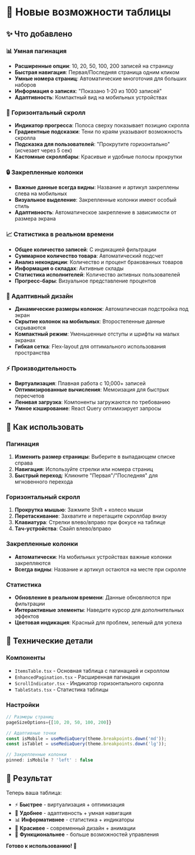 # 🚀 Новые возможности таблицы

## ✨ Что добавлено

### 📊 Умная пагинация
- **Расширенные опции**: 10, 20, 50, 100, 200 записей на страницу
- **Быстрая навигация**: Первая/Последняя страница одним кликом  
- **Умные номера страниц**: Автоматические многоточия для больших наборов
- **Информация о записях**: "Показано 1-20 из 1000 записей"
- **Адаптивность**: Компактный вид на мобильных устройствах

### 📱 Горизонтальный скролл
- **Индикатор прогресса**: Полоса сверху показывает позицию скролла
- **Градиентные подсказки**: Тени по краям указывают возможность скролла
- **Подсказка для пользователей**: "Прокрутите горизонтально" (исчезает через 5 сек)
- **Кастомные скроллбары**: Красивые и удобные полосы прокрутки

### 🔒 Закрепленные колонки  
- **Важные данные всегда видны**: Название и артикул закреплены слева на мобильных
- **Визуальное выделение**: Закрепленные колонки имеют особый стиль
- **Адаптивность**: Автоматическое закрепление в зависимости от размера экрана

### 📈 Статистика в реальном времени
- **Общее количество записей**: С индикацией фильтрации
- **Суммарное количество товара**: Автоматический подсчет
- **Анализ некондиции**: Количество и процент бракованных товаров
- **Информация о складах**: Активные склады
- **Статистика исполнителей**: Количество активных пользователей
- **Прогресс-бары**: Визуальное представление процентов

### 🎨 Адаптивный дизайн
- **Динамические размеры колонок**: Автоматическая подстройка под экран
- **Скрытие колонок на мобильных**: Второстепенные данные скрываются
- **Компактный режим**: Уменьшенные отступы и шрифты на малых экранах
- **Гибкая сетка**: Flex-layout для оптимального использования пространства

### ⚡ Производительность
- **Виртуализация**: Плавная работа с 10,000+ записей
- **Оптимизированные вычисления**: Мемоизация для быстрых пересчетов
- **Ленивая загрузка**: Компоненты загружаются по требованию
- **Умное кэширование**: React Query оптимизирует запросы

## 🎯 Как использовать

### Пагинация
1. **Изменить размер страницы**: Выберите в выпадающем списке справа
2. **Навигация**: Используйте стрелки или номера страниц
3. **Быстрый переход**: Кликните "Первая"/"Последняя" для мгновенного перехода

### Горизонтальный скролл
1. **Прокрутка мышью**: Зажмите Shift + колесо мыши
2. **Перетаскивание**: Захватите и перетащите скроллбар внизу
3. **Клавиатура**: Стрелки влево/вправо при фокусе на таблице
4. **Тач-устройства**: Свайп влево/вправо

### Закрепленные колонки
- **Автоматически**: На мобильных устройствах важные колонки закрепляются
- **Всегда видны**: Название и артикул остаются на месте при скролле

### Статистика
- **Обновление в реальном времени**: Данные обновляются при фильтрации
- **Интерактивные элементы**: Наведите курсор для дополнительных эффектов
- **Цветовая индикация**: Красный для проблем, зеленый для успеха

## 🔧 Технические детали

### Компоненты
- `ItemsTable.tsx` - Основная таблица с пагинацией и скроллом
- `EnhancedPagination.tsx` - Расширенная пагинация  
- `ScrollIndicator.tsx` - Индикатор горизонтального скролла
- `TableStats.tsx` - Статистика таблицы

### Настройки
```typescript
// Размеры страниц
pageSizeOptions={[10, 20, 50, 100, 200]}

// Адаптивные точки
const isMobile = useMediaQuery(theme.breakpoints.down('md'));
const isTablet = useMediaQuery(theme.breakpoints.down('lg'));

// Закрепленные колонки
pinned: isMobile ? 'left' : false
```

## 🎉 Результат

Теперь ваша таблица:
- ⚡ **Быстрее** - виртуализация + оптимизация
- 📱 **Удобнее** - адаптивность + умная навигация  
- 📊 **Информативнее** - статистика + индикаторы
- 🎨 **Красивее** - современный дизайн + анимации
- 🔧 **Функциональнее** - больше возможностей управления

**Готово к использованию! 🚀**
